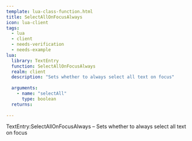 ```yaml
---
template: lua-class-function.html
title: SelectAllOnFocusAlways
icon: lua-client
tags:
  - lua
  - client
  - needs-verification
  - needs-example
lua:
  library: TextEntry
  function: SelectAllOnFocusAlways
  realm: client
  description: "Sets whether to always select all text on focus"
  
  arguments:
    - name: "selectAll"
      type: boolean
  returns:
    
---
```


<div class="lua__search__keywords">
TextEntry:SelectAllOnFocusAlways &#x2013; Sets whether to always select all text on focus
</div>
